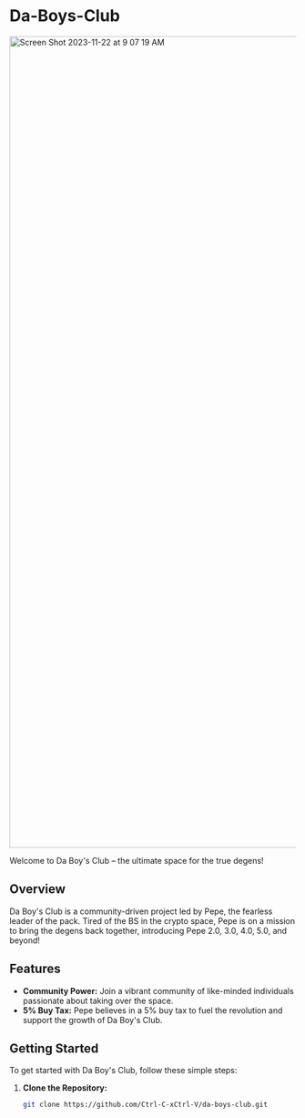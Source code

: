 # Da-Boys-Club

<img width="1425" alt="Screen Shot 2023-11-22 at 9 07 19 AM" src="https://github.com/Ctrl-C-xCtrl-V/Da-Boys-Club/assets/80783021/cd00bb63-4a4f-4dd8-924d-5501a5757f07">

Welcome to Da Boy's Club – the ultimate space for the true degens!

## Overview

Da Boy's Club is a community-driven project led by Pepe, the fearless leader of the pack. Tired of the BS in the crypto space, Pepe is on a mission to bring the degens back together, introducing Pepe 2.0, 3.0, 4.0, 5.0, and beyond!

## Features

- **Community Power:** Join a vibrant community of like-minded individuals passionate about taking over the space.
- **5% Buy Tax:** Pepe believes in a 5% buy tax to fuel the revolution and support the growth of Da Boy's Club.

## Getting Started

To get started with Da Boy's Club, follow these simple steps:

1. **Clone the Repository:**
   ```bash
   git clone https://github.com/Ctrl-C-xCtrl-V/da-boys-club.git
